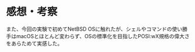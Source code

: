 # 感想・考察

また、今回の実験で初めてNetBSD OSに触れたが、シェルやコマンドの使い勝手はmacOSとほとんど変わらず、OSの標準化を目指したPOSI:wX規格の偉大さをあらためて実感した。
